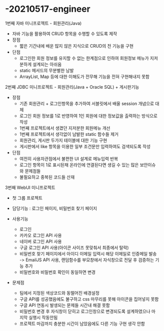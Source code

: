 # -20210517-engineer
1번째 자바 미니프로젝트 - 회원관리(Java)
  - 자바 기능을 활용하여 CRUD 항목을 수행할 수 있도록 제작
  - 장점
    - 짧은 기간내에 배운 많지 않은 지식으로 CRUD의 전 기능을 구현
  - 단점
    - 로그인한 회원 정보를 유지할 수 없는 한계점으로 인하여 회원정보 메뉴가 지저분하게 설계되는 아쉬움
    - static 메서드의 무분별한 남발
    - ArrayList, Map 등에 대한 이해도가 전무해 기능을 전혀 구현해내지 못함
 

2번째 JDBC 미니프로젝트 - 회원관리(Java + Oracle SQL) + 게시판기능
  - 장점
    - 기존 회원관리 + 로그인항목을 추가하여 서블릿에서 배울 session 개념으로 대체
    - 로그인 회원 정보를 1로 반영하여 1인 회원에 대한 정보값을 출력하는 방식으로 작성
    - 1번째 프로젝트에서 생겼던 지저분한 회원메뉴 개선
    - 1번째 프로젝트에서 생각없이 남발한 static 함수들 제거
    - 회원관리, 게시판 두가지 테이블에 대한 기능 구현
    - 게시판에서 like 항목을 이용한 일부 조건문만 입력하여도 검색되도록 작성
  - 단점
    - 여전히 사용자관점에서 불편한 UI 설계로 메뉴입력 반복
    - 로그인 항목이 1로 표시된채 온라인에 연결된다면 생길 수 있는 많은 보안이슈와 문제점들
    - 불필요하고 중복된 코드들 산재
    

3번째 WebUI 미니프로젝트 
  - 첫 그룹 프로젝트 
  - 담당기능 : 로그인 페이지, 비밀번호 찾기 페이지
  - 사용기능
    - 로그인
    - 카카오 로그인 API 사용
    - 네이버 로그인 API 사용
    - 구글 로그인 API 사용(아이콘 사이즈 못맞춰서 최종에서 탈락)
    - 비밀번호 찾기 페이지에서 아이디 이메일 입력시 해당 이메일로 인증메일 발송
    -> EmailJS API 사용, 랜덤함수를 부모창에서 자식창으로 전달 후 검증하는 기능 추가
    - 비밀번호와 비밀번호 확인이 동일하면 변경

  - 문제점
    - 팀에서 지정된 색상코드와 동떨어진 배경설정
    - 구글 API를 성공했음에도 불구하고 css 마무리를 못해 아이콘을 집어넣지 못함
    - 구글 API 연동시 발생되는 문제들 시간내 해결 못함
    - 비밀번호 변경 후 자식창이 닫히고 로그인창으로 변경되도록 설계하였으나 마지막 실행시 작동안됨
    - 프로젝트 마감까지 충분한 시간이 남았음에도 다른 기능 구현 생각 안함
       
